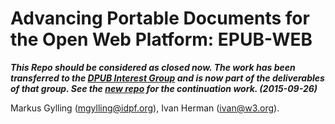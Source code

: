 Advancing Portable Documents for the Open Web Platform: EPUB-WEB
===============================================================

***This Repo should be considered as closed now. The work has been transferred to the [DPUB Interest Group](http://www.w3.org/dpub/IG/) and is now part of the deliverables of that group. See the [new repo](https://github.com/w3c/dpub-pwp) for the continuation work. (2015-09-26)***


Markus Gylling (<mgylling@idpf.org>), Ivan Herman (<ivan@w3.org>).

